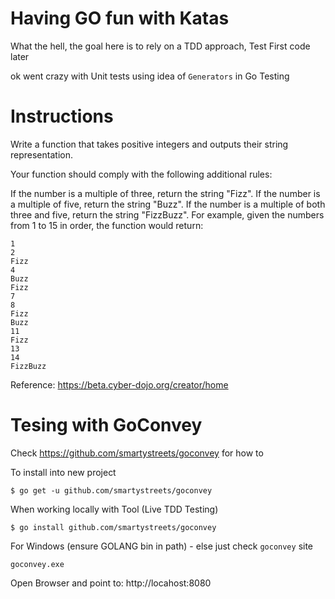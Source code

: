 # Having GO fun with Katas

What the hell, the goal here is to rely on a TDD approach, Test First code later

ok went crazy with Unit tests using idea of `Generators` in Go Testing

# Instructions
Write a function that takes positive integers and outputs their string representation.

Your function should comply with the following additional rules:

If the number is a multiple of three, return the string "Fizz".
If the number is a multiple of five, return the string "Buzz".
If the number is a multiple of both three and five, return the string "FizzBuzz".
For example, given the numbers from 1 to 15 in order, the function would return:

```text
1
2
Fizz
4
Buzz
Fizz
7
8
Fizz
Buzz
11
Fizz
13
14
FizzBuzz
```

Reference: https://beta.cyber-dojo.org/creator/home

# Tesing with GoConvey

Check https://github.com/smartystreets/goconvey for how to

To install into new project

```shell
$ go get -u github.com/smartystreets/goconvey
```

When working locally with Tool (Live TDD Testing)

```shell
$ go install github.com/smartystreets/goconvey
```

For Windows (ensure GOLANG bin in path) - else just check `goconvey` site

```shell
goconvey.exe
```

Open Browser and point to: http://locahost:8080